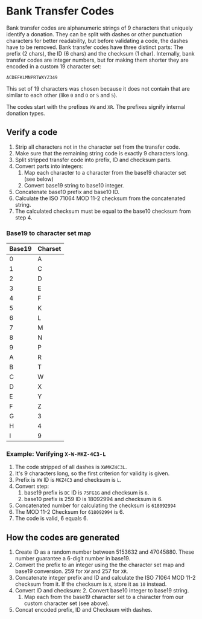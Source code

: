 # Bank Transfer Codes

Bank transfer codes are alphanumeric strings of 9 characters that uniquely identify a donation. 
They can be split with dashes or other punctuation characters for better readability, but before validating a code, the dashes have to be removed.
Bank transfer codes have three distinct parts: The prefix (2 chars), the ID (6 chars) and the checksum (1 char).
Internally, bank transfer codes are integer numbers, but for making them shorter they are encoded in a custom 19 character set:

	ACDEFKLMNPRTWXYZ349

This set of 19 characters was chosen because it does not contain that are similar to each other (like `0` and `O` or `S` and `5`).

The codes start with the prefixes `XW` and `XR`. The prefixes signify internal donation types.

## Verify a code

1. Strip all characters not in the character set from the transfer code.
2. Make sure that the remaining string code is exactly 9 characters long.
3. Split stripped transfer code into prefix, ID and checksum parts.
4. Convert parts into integers:
	1. Map each character to a character from the base19 character set (see below)
	2. Convert base19 string to base10 integer.
5. Concatenate base10 prefix and base10 ID.
6. Calculate the ISO 71064 MOD 11-2 checksum from the concatenated string.
7. The calculated checksum must be equal to the base10 checksum from step 4.

### Base19 to character set map

| Base19  | Charset  |
|---|---|
| 0  | A |
| 1  | C |
| 2  | D |
| 3  | E |
| 4  | F |
| 5  | K |
| 6  | L |
| 7  | M |
| 8  | N |
| 9  | P |
| A  | R |
| B  | T |
| C  | W |
| D  | X |
| E  | Y |
| F  | Z |
| G  | 3 |
| H  | 4 |
| I  | 9 | 

### Example: Verifying `X-W-MKZ-4C3-L` 
1. The code stripped of all dashes is `XWMKZ4C3L`. 
2. It's 9 characters long, so the first criterion for validity is given.
3. Prefix is `XW` ID is `MKZ4C3` and checksum is `L`.
4. Convert step:
	1. base19 prefix is `DC` ID is `75FG1G` and checksum is `6`.
	2. base10 prefix is 259 ID is 18092994 and checksum is 6.
5. Concatenated number for calculating the checksum is `618092994`
6. The MOD 11-2 Checksum for `618092994` is 6.
7. The code is valid, 6 equals 6.

## How the codes are generated

1. Create ID as a random number between 5153632 and 47045880. These number guarantee a 6-digit number in base19.
2. Convert the prefix to an integer using the the character set map and base19 conversion. 259 for `XW` and 257 for `XR`.
3. Concatenate integer prefix and ID and calculate the ISO 71064 MOD 11-2 checksum from it. If the checksum is `X`, store it as `10` instead.
4. Convert ID and checksum:
	2. Convert base10 integer to base19 string.
	1. Map each from the base19 character set to a character from our custom character set (see above).
5. Concat encoded prefix, ID and Checksum with dashes.